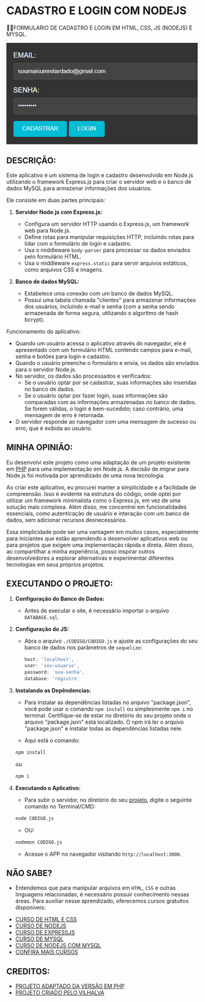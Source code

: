 # CADASTRO E LOGIN COM NODEJS
👨‍🏫FORMULARIO DE CADASTRO E LOGIN EM HTML, CSS, JS (NODEJS) E MYSQL.

<img src="FOTO.png" align="center" width="500"> <br> 

## DESCRIÇÃO:
Este aplicativo é um sistema de login e cadastro desenvolvido em Node.js utilizando o framework Express.js para criar o servidor web e o banco de dados MySQL para armazenar informações dos usuários.

Ele consiste em duas partes principais:

1. **Servidor Node.js com Express.js:**
   - Configura um servidor HTTP usando o Express.js, um framework web para Node.js.
   - Define rotas para manipular requisições HTTP, incluindo rotas para lidar com o formulário de login e cadastro.
   - Usa o middleware `body-parser` para processar os dados enviados pelo formulário HTML.
   - Usa o middleware `express.static` para servir arquivos estáticos, como arquivos CSS e imagens.

2. **Banco de dados MySQL:**
   - Estabelece uma conexão com um banco de dados MySQL.
   - Possui uma tabela chamada "clientes" para armazenar informações dos usuários, incluindo e-mail e senha (com a senha sendo armazenada de forma segura, utilizando o algoritmo de hash bcrypt).

Funcionamento do aplicativo:
- Quando um usuário acessa o aplicativo através do navegador, ele é apresentado com um formulário HTML contendo campos para e-mail, senha e botões para login e cadastro.
- Quando o usuário preenche o formulário e envia, os dados são enviados para o servidor Node.js.
- No servidor, os dados são processados e verificados:
  - Se o usuário optar por se cadastrar, suas informações são inseridas no banco de dados.
  - Se o usuário optar por fazer login, suas informações são comparadas com as informações armazenadas no banco de dados. Se forem válidas, o login é bem-sucedido; caso contrário, uma mensagem de erro é retornada.
- O servidor responde ao navegador com uma mensagem de sucesso ou erro, que é exibida ao usuário.

## MINHA OPINIÃO:
Eu desenvolvi este projeto como uma adaptação de um projeto existente em [PHP](https://github.com/VILHALVA/CADASTRO-E-LOGIN-COM-PHP) para uma implementação em Node.js. A decisão de migrar para Node.js foi motivada por aprendizado de uma nova tecnologia.

Ao criar este aplicativo, eu procurei manter a simplicidade e a facilidade de compreensão. Isso é evidente na estrutura do código, onde optei por utilizar um framework minimalista como o Express.js, em vez de uma solução mais complexa. Além disso, me concentrei em funcionalidades essenciais, como autenticação de usuário e interação com um banco de dados, sem adicionar recursos desnecessários.

Essa simplicidade pode ser uma vantagem em muitos casos, especialmente para iniciantes que estão aprendendo a desenvolver aplicativos web ou para projetos que exigem uma implementação rápida e direta. Além disso, ao compartilhar a minha experiência, posso inspirar outros desenvolvedores a explorar alternativas e experimentar diferentes tecnologias em seus próprios projetos.

## EXECUTANDO O PROJETO:
1. **Configuração do Banco de Dados:**
   - Antes de executar o site, é necessário importar o arquivo `DATABASE.sql`. 

2. **Configuração do JS:**
   - Abra o arquivo `./CODIGO/CODIGO.js` e ajuste as configurações do seu banco de dados nos parâmetros de `sequelize`:

     ```javascript
     host: 'localhost',
     user: 'seu-usuario',
     password: 'sua-senha',
     database: 'registro'
     ```

3. **Instalando as Depêndencias:**
   - Para instalar as dependências listadas no arquivo "package.json", você pode usar o comando `npm install` ou simplesmente `npm i` no terminal. Certifique-se de estar no diretório do seu projeto onde o arquivo "package.json" está localizado. O npm irá ler o arquivo "package.json" e instalar todas as dependências listadas nele. 

   - Aqui está o comando:

   ```bash
   npm install
   ```

   ou

   ```bash
   npm i
   ```

4. **Executando o Aplicativo:**
   - Para subir o servidor, no diretório do seu [projeto](./CODIGO/CODIGO.js), digite o seguinte comando no Terminal/CMD:
   ```bash
   node CODIGO.js
   ```
   - OU:
   ```bash
   nodemon CODIGO.js
   ```

   - Acesse o APP no navegador visitando `http://localhost:3000`.

## NÃO SABE?
- Entendemos que para manipular arquivos em `HTML`, `CSS` e outras linguagens relacionadas, é necessário possuir conhecimento nessas áreas. Para auxiliar nesse aprendizado, oferecemos cursos gratuitos disponíveis:
* [CURSO DE HTML E CSS](https://github.com/VILHALVA/CURSO-DE-HTML-E-CSS)
* [CURSO DE NODEJS](https://github.com/VILHALVA/CURSO-DE-NODEJS)
* [CURSO DE EXPRESSJS](https://github.com/VILHALVA/CURSO-DE-EXPRESSJS)
* [CURSO DE MYSQL](https://github.com/VILHALVA/CURSO-DE-MYSQL)
* [CURSO DE NODEJS COM MYSQL](https://github.com/VILHALVA/CURSO-DE-NODEJS-COM-MYSQL)
* [CONFIRA MAIS CURSOS](https://github.com/VILHALVA?tab=repositories&q=+topic:CURSO)

## CREDITOS:
- [PROJETO ADAPTADO DA VERSÃO EM PHP](https://github.com/VILHALVA/CADASTRO-E-LOGIN-COM-PHP)
- [PROJETO CRIADO PELO VILHALVA](https://github.com/VILHALVA)




